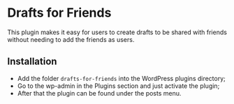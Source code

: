 # Drafts for Friends

This plugin makes it easy for users to create drafts to be shared with friends without needing to add the friends as users.

## Installation

*   Add the folder `drafts-for-friends` into the WordPress plugins directory;
*   Go to the wp-admin in the Plugins section and just activate the plugin;
*   After that the plugin can be found under the posts menu.
